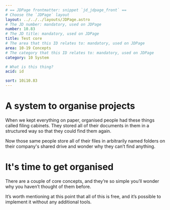 ```yaml
---
# == JDPage frontmatter: snippet `jd_jdpage_front` ==
# Choose the `JDPage` layout
layout: ../../../layouts/JDPage.astro
# The JD number: mandatory, used on JDPage
number: 10.83
# The JD title: mandatory, used on JDPage
title: Test core
# The area that this ID relates to: mandatory, used on JDPage
area: 10-19 Concepts
# The category that this ID relates to: mandatory, used on JDPage
category: 10 System

# What is this thing?
acid: id

sort: 10i10.83
---
```


# A system to organise projects

When we kept everything on paper, organised people had these things called filing cabinets. They stored all of their documents in them in a structured way so that they could find them again.

Now those same people store all of their files in arbitrarily named folders on their company's shared drive and wonder why they can’t find anything.

# It's time to get organised

There are a couple of core concepts, and they’re so simple you’ll wonder why you haven’t thought of them before.

It’s worth mentioning at this point that all of this is free, and it’s possible to implement it without any additional tools.
